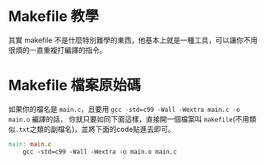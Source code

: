 # Makefile 教學

其實 makefile 不是什麼特別難學的東西，他基本上就是一種工具，可以讓你不用很煩的一直重複打編譯的指令。

# Makefile 檔案原始碼

如果你的檔名是 `main.c`，且要用 `gcc -std=c99 -Wall -Wextra main.c -o main.o` 編譯的話，
你就只要如同下面這樣，直接開一個檔案叫 `makefile`(不用類似`.txt`之類的副檔名)，並將下面的code貼進去即可。

```makefile
main: main.c
	gcc -std=c99 -Wall -Wextra -o main.o main.c
```
